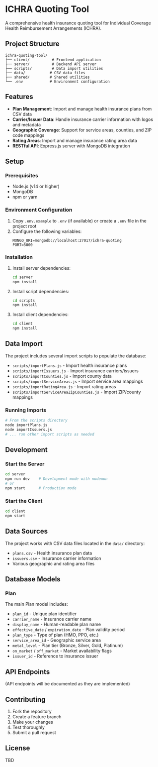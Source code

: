 # ICHRA Quoting Tool

A comprehensive health insurance quoting tool for Individual Coverage Health Reimbursement Arrangements (ICHRA).

## Project Structure

```
ichra-quoting-tool/
├── client/          # Frontend application
├── server/          # Backend API server
├── scripts/         # Data import utilities
├── data/           # CSV data files
├── shared/         # Shared utilities
└── .env            # Environment configuration
```

## Features

- **Plan Management**: Import and manage health insurance plans from CSV data
- **Carrier/Issuer Data**: Handle insurance carrier information with logos and metadata
- **Geographic Coverage**: Support for service areas, counties, and ZIP code mappings
- **Rating Areas**: Import and manage insurance rating area data
- **RESTful API**: Express.js server with MongoDB integration

## Setup

### Prerequisites

- Node.js (v14 or higher)
- MongoDB
- npm or yarn

### Environment Configuration

1. Copy `.env.example` to `.env` (if available) or create a `.env` file in the project root
2. Configure the following variables:
   ```
   MONGO_URI=mongodb://localhost:27017/ichra-quoting
   PORT=5000
   ```

### Installation

1. Install server dependencies:
   ```bash
   cd server
   npm install
   ```

2. Install script dependencies:
   ```bash
   cd scripts
   npm install
   ```

3. Install client dependencies:
   ```bash
   cd client
   npm install
   ```

## Data Import

The project includes several import scripts to populate the database:

- `scripts/importPlans.js` - Import health insurance plans
- `scripts/importIssuers.js` - Import insurance carriers/issuers
- `scripts/importCounties.js` - Import county data
- `scripts/importServiceAreas.js` - Import service area mappings
- `scripts/importRatingArea.js` - Import rating areas
- `scripts/importServiceAreaZipCounties.js` - Import ZIP/county mappings

### Running Imports

```bash
# From the scripts directory
node importPlans.js
node importIssuers.js
# ... run other import scripts as needed
```

## Development

### Start the Server

```bash
cd server
npm run dev    # Development mode with nodemon
# or
npm start      # Production mode
```

### Start the Client

```bash
cd client
npm start
```

## Data Sources

The project works with CSV data files located in the `data/` directory:

- `plans.csv` - Health insurance plan data
- `issuers.csv` - Insurance carrier information
- Various geographic and rating area files

## Database Models

### Plan

The main Plan model includes:
- `plan_id` - Unique plan identifier
- `carrier_name` - Insurance carrier name
- `display_name` - Human-readable plan name
- `effective_date` / `expiration_date` - Plan validity period
- `plan_type` - Type of plan (HMO, PPO, etc.)
- `service_area_id` - Geographic service area
- `metal_level` - Plan tier (Bronze, Silver, Gold, Platinum)
- `on_market` / `off_market` - Market availability flags
- `issuer_id` - Reference to insurance issuer

## API Endpoints

(API endpoints will be documented as they are implemented)

## Contributing

1. Fork the repository
2. Create a feature branch
3. Make your changes
4. Test thoroughly
5. Submit a pull request

## License

TBD
